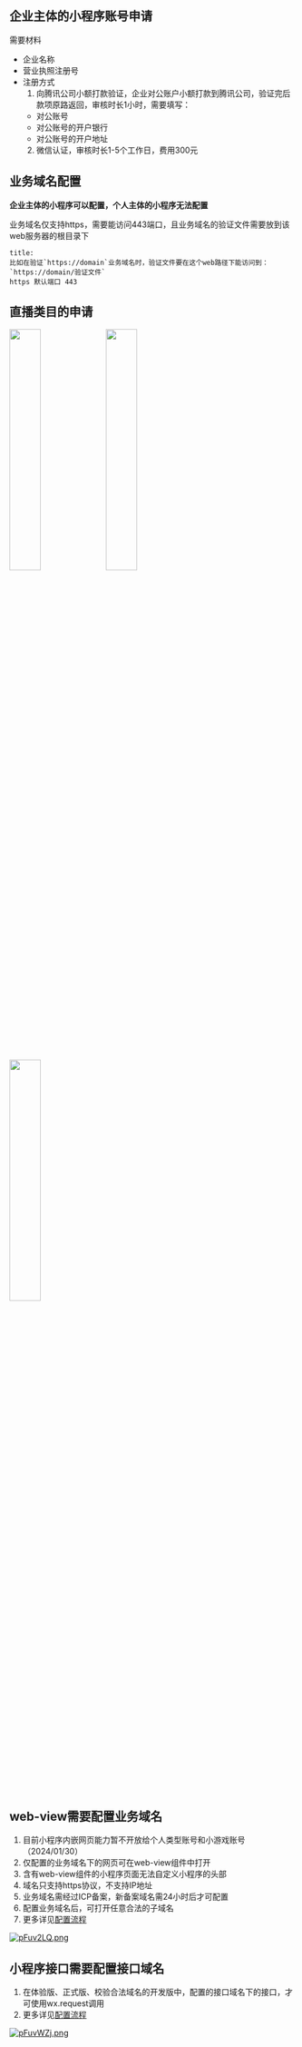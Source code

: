 ## 企业主体的小程序账号申请

需要材料
+ 企业名称
+ 营业执照注册号
+ 注册方式 
  1. 向腾讯公司小额打款验证，企业对公账户小额打款到腾讯公司，验证完后款项原路返回，审核时长1小时，需要填写：
    +  对公账号
    +  对公账号的开户银行
    +  对公账号的开户地址
  2. 微信认证，审核时长1-5个工作日，费用300元


## 业务域名配置

**企业主体的小程序可以配置，个人主体的小程序无法配置**

业务域名仅支持https，需要能访问443端口，且业务域名的验证文件需要放到该web服务器的根目录下

```ad-tip
title:
比如在验证`https://domain`业务域名时，验证文件要在这个web路径下能访问到：`https://domain/验证文件`
https 默认端口 443
```

## 直播类目的申请

<img src="https://s1.ax1x.com/2022/09/01/v53XQA.jpg" width="33%"/> 
<img src="https://s1.ax1x.com/2022/09/01/v53Lzd.png" width="33%"/> 
<img src="https://s1.ax1x.com/2022/09/01/v53bJe.png" width="33%"/> 


## web-view需要配置业务域名

1. 目前小程序内嵌网页能力暂不开放给个人类型账号和小游戏账号（2024/01/30）
2. 仅配置的业务域名下的网页可在web-view组件中打开
3. 含有web-view组件的小程序页面无法自定义小程序的头部
4. 域名只支持https协议，不支持IP地址
5. 业务域名需经过ICP备案，新备案域名需24小时后才可配置
6. 配置业务域名后，可打开任意合法的子域名
7. 更多详见[配置流程](https://developers.weixin.qq.com/miniprogram/dev/framework/ability/domain.html#_1-%E5%9C%A8%E7%AE%A1%E7%90%86%E5%90%8E%E5%8F%B0%E9%85%8D%E7%BD%AE%E4%B8%9A%E5%8A%A1%E5%9F%9F%E5%90%8D)

[![pFuv2LQ.png](https://s11.ax1x.com/2024/01/30/pFuv2LQ.png)](https://imgse.com/i/pFuv2LQ)

## 小程序接口需要配置接口域名

1. 在体验版、正式版、校验合法域名的开发版中，配置的接口域名下的接口，才可使用wx.request调用
2. 更多详见[配置流程](https://developers.weixin.qq.com/miniprogram/dev/framework/ability/network.html#1.%20%E6%9C%8D%E5%8A%A1%E5%99%A8%E5%9F%9F%E5%90%8D%E9%85%8D%E7%BD%AE)

[![pFuvWZj.png](https://s11.ax1x.com/2024/01/30/pFuvWZj.png)](https://imgse.com/i/pFuvWZj)